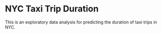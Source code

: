 # NYC Taxi Trip Duration
 This is an exploratory data analysis for predicting the duration of taxi trips in NYC.

